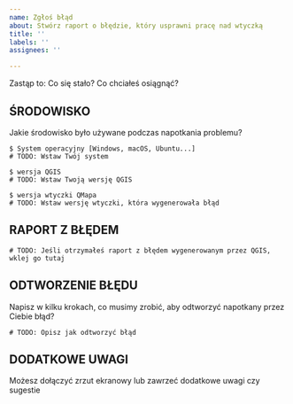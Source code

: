 ```yaml
---
name: Zgłoś błąd
about: Stwórz raport o błędzie, który usprawni pracę nad wtyczką
title: ''
labels: ''
assignees: ''

---
```


Zastąp to: Co się stało? Co chciałeś osiągnąć? 

## ŚRODOWISKO

Jakie środowisko było używane podczas napotkania problemu?

```ver
$ System operacyjny [Windows, macOS, Ubuntu...]
# TODO: Wstaw Twój system

$ wersja QGIS
# TODO: Wstaw Twoją wersję QGIS

$ wersja wtyczki QMapa
# TODO: Wstaw wersję wtyczki, która wygenerowała błąd
```

## RAPORT Z BŁĘDEM
```raport
# TODO: Jeśli otrzymałeś raport z błędem wygenerowanym przez QGIS, wklej go tutaj
```

## ODTWORZENIE BŁĘDU
Napisz w kilku krokach, co musimy zrobić, aby odtworzyć napotkany przez Ciebie błąd?

```opis
# TODO: Opisz jak odtworzyć błąd
```

## DODATKOWE UWAGI
Możesz dołączyć zrzut ekranowy lub zawrzeć dodatkowe uwagi czy sugestie
